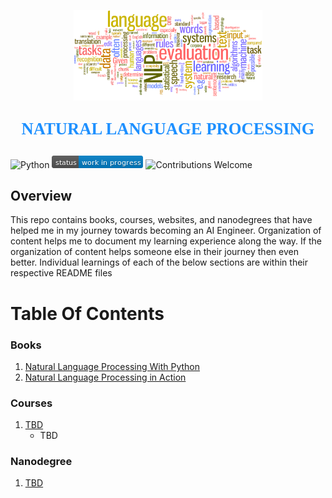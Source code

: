 <p align="center"><img width=60% src="images/natural-language-processing.jpg"></p>

<p align="center" style="color:DodgerBlue; font-family:cambria; font-variant: normal; font-size:20pt; font-weight:bold; font-weight: 900">NATURAL LANGUAGE PROCESSING 
</p>

![Python](https://camo.githubusercontent.com/de59e8e9b410aa0b9479b114040c06468ef33cfc/68747470733a2f2f696d672e736869656c64732e696f2f62616467652f707974686f6e2d76332e362b2d626c75652e737667) ![Status](images/status-work-in-progress.png) ![Contributions Welcome](https://camo.githubusercontent.com/72f84692f9f89555c176bb9e0eca9cf08d97fec9/68747470733a2f2f696d672e736869656c64732e696f2f62616467652f636f6e747269627574696f6e732d77656c636f6d652d6f72616e67652e737667)

## **Overview**
This repo contains books, courses, websites, and nanodegrees that have helped me in my journey towards becoming an AI Engineer. Organization of content helps me to document my learning experience along the way. If the organization of content helps someone else in their journey then even better. Individual learnings of each of the below sections are within their respective README files 

# **Table Of Contents**

### **Books**
1. [Natural Language Processing With Python](https://www.amazon.com/Steven-Bird-ebook/dp/B0043D2E22/ref=sr_1_6?crid=33RHLQRGGG8NC&dchild=1&keywords=natural+language+processing&qid=1589399723&sprefix=natural+langauge+processing%2Caps%2C-1&sr=8-6)
2. [Natural Language Processing in Action](https://www.amazon.com/Natural-Language-Processing-Action-Understanding/dp/1617294632/ref=sr_1_1_sspa?dchild=1&keywords=natural+language+processing&qid=1591669312&sr=8-1-spons&psc=1&spLa=ZW5jcnlwdGVkUXVhbGlmaWVyPUExT1VYOFRMUUZJNTcwJmVuY3J5cHRlZElkPUEwODcwMTA3MzhPS0k4QTJUQUdUMiZlbmNyeXB0ZWRBZElkPUEwNDc1NzM4MVlHUVRNU0xOTVdUWSZ3aWRnZXROYW1lPXNwX2F0ZiZhY3Rpb249Y2xpY2tSZWRpcmVjdCZkb05vdExvZ0NsaWNrPXRydWU=)


### **Courses**
1. [TBD]()
   * TBD


### **Nanodegree**
1. [TBD]()

